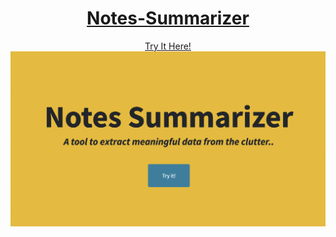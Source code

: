 <div  align="center">
<h1><a href="notes-summarizer.herokuapp.com">Notes-Summarizer</a></h1>
<a href="notes-summarizer.herokuapp.com">Try It Here!</a>
</div>
<div  align="center">
<img src="images/main.png">
</div>
